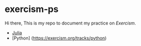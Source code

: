 # exercism-ps
Hi there,
This is my repo to document my practice on *Exercism*.
- [Julia](https://exercism.org/tracks/julia)
- [Python] (https://exercism.org/tracks/python)
